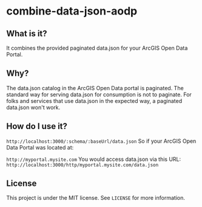 # combine-data-json-aodp

## What is it?

It combines the provided paginated data.json for your ArcGIS Open Data Portal.

## Why?

The data.json catalog in the ArcGIS Open Data portal is paginated. The standard way for serving data.json for consumption is not to paginate. For folks and services that use data.json in the expected way, a paginated data.json won't work.

## How do I use it?

`http://localhost:3000/:schema/:baseUrl/data.json`
So if your ArcGIS Open Data Portal was located at:

`http://myportal.mysite.com`
You would access data.json via this URL:
`http://localhost:3000/http/myportal.mysite.com/data.json`

## License

This project is under the MIT license. See `LICENSE` for more information.
